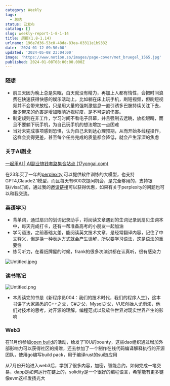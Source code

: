 ```yaml
---
category: Weekly
tags:
  - 总结
status: 已发布
catalog: []
slug: weekly-report-1-8-1-14
title: 周报(1.8-1.14)
urlname: 196e7d36-53c0-48da-83ea-03311e1b9332
date: '2024-01-12 09:50:00'
updated: '2024-05-08 23:04:00'
image: 'https://www.notion.so/images/page-cover/met_bruegel_1565.jpg'
published: 2024-01-08T08:00:00.000Z
---
```


### 随想

- 前三天因为晚上总是失眠，白天就没有精力，再加上人都有惰性，会把时间浪费在快速获得快感的娱乐活动上，比如躺在床上玩手机，刷短视频，但刷短视频并不会带来放松，只是用大量的强刺激信息一直引诱多巴胺持续关注下去，至少带来的危害是增加眼睛近视程度，是不可逆的伤害。
- 制定规则在非工作，学习时间不看电子屏幕，并且强制去远眺，放松眼睛，而且不要躺下玩手机，为自己玩手机的想法增加一点困难
- 当对未完成事项感到恐惧，认为自己未到达心理预期，从而开始多线程操作，这样会变得更差，甚至每个任务完成的质量都会降低，就会产生深深的焦虑

### 关于AI副业


[一起用AI | AI副业搞钱套路集合站点 (17yongai.com)](https://17yongai.com/)


在23年买了一年的[perplexity](https://www.perplexity.ai/) 可以提供软件训练的大模型，也支持GPT4,Claude2.1模型，而且每天有600次提问机会，是完全够用的，支持银联/visa订阅，通过我的[邀请链接](https://perplexity.ai/pro?referral_code=SGJ7X87B)可以获得优惠，如果有关于perplexity的问题也可以和我交流。


### 英语学习

- 背单词，通过扇贝的划词记录助手，将阅读文章遇到的生词记录到扇贝生词本中，每天完成打卡，还有一帮准备高考的小朋友一起加油
- 学习语法，之前基础太差，能阅读英文技术文章，是经常翻译内容，记住了中文释义，但是换一种表达方式就会产生误解，所以要学习语法，这是语法的重要性
- 练习听力，在看纸牌屋的时候，frank的很多次演讲都在认真听，很有感染力

![Untitled.jpeg](https://prod-files-secure.s3.us-west-2.amazonaws.com/5d24fe63-e567-4804-86f9-9fdc62e13082/c33f3733-be40-431e-a494-10399ac86f32/Untitled.jpeg?X-Amz-Algorithm=AWS4-HMAC-SHA256&X-Amz-Content-Sha256=UNSIGNED-PAYLOAD&X-Amz-Credential=ASIAZI2LB466Z3OZBE5L%2F20250221%2Fus-west-2%2Fs3%2Faws4_request&X-Amz-Date=20250221T213239Z&X-Amz-Expires=3600&X-Amz-Security-Token=IQoJb3JpZ2luX2VjELX%2F%2F%2F%2F%2F%2F%2F%2F%2F%2FwEaCXVzLXdlc3QtMiJHMEUCIQCOBjv9OUtJZ2lMvYSAXCqvt31Kb0%2BgVPc6p0kC3y7N6wIgAcHOTxeTyLem4hY51yFu4tbytjeq0J1yDY5GF4v0tPQqiAQI3v%2F%2F%2F%2F%2F%2F%2F%2F%2F%2FARAAGgw2Mzc0MjMxODM4MDUiDLOD6MdaANZVVZaDmyrcA6w539iyaz7iTAuLwbqiRK7Jno%2FBd%2BJOu8utPd6HnmFGN0VLmttZGXiduvxPpsBdSu5gnsz6sf7lJ3dzUJ3rsvOQSbhoi8n2jONCyHZ1kJhxNB5RLo%2BJCa6LbI1DGKDp13vcgm7jA%2BuK1OmDcOca38qy7kwelWq6RP0hZEB9uiWXWi%2BzUi%2FDPoMiT7USBbDLhNzAMcMjEqI3KfXLDRodvGhHmgu8A%2FdKaUxStMFwZ2tf57bV95gFjFpszZB5eZXawUmPd6yfiX1E1zFh9FbJKPOousp5GcumtyLmT9UNnYrn5LJv3HB1SXOBNPdn%2B57Wq84CrPdAbuTZ8a0gwN1L5ufZplnQ%2BTYXYKmmjbovXYqJPhqTlsmRk1VKHpRn3CTRS3lnRw4NUCavm8sKNeZOOtQNg2utdTCMRHNH4q00pKIxkbtoV45BNuXycwf%2Fj4WSOLfkb4bAG0c93n2GqLvYKRVH70HRDOosVkxmCRTPvxYBbqqloatrH%2BE8WEoR%2FAZhsIrpXzMR3UjUr%2FcAAHu4Q1pnDExN9qSGnO%2Fvh0rObyjrSkLR7gQWsxnWoo699H1lzRkjSANaMIN6DqwxbkxbMRl298siZvDPqR9zguJpDR2ftSrYRMVoDHqFDRntMJnX470GOqUBrf1KqwfvCiBKLlsZug5n4khqK5%2FCKlHM4fEF5bBq27BRnxkYN%2Bho8lJR7Y8%2FyVNJz%2FpEixvMCdv7zOJZANDZDq%2FyYjXbXxZ8sunDM9sLv0FmxExwA3gX6ydEgaC%2FzmA17pThZNCgtSHgQoV3Avzuxr96qoD841ye54vGstTEk9leiZBrFW1dMOrUhfzHufcj8%2FvCSr76qBcUZ%2BO6PAFgGi3yfZSp&X-Amz-Signature=b81ade31c2117b46d049478f050fb1968d71e5c2759867c15cdf2192ae81edc5&X-Amz-SignedHeaders=host&x-id=GetObject)


### 读书笔记


![Untitled.png](https://prod-files-secure.s3.us-west-2.amazonaws.com/5d24fe63-e567-4804-86f9-9fdc62e13082/96aa439a-1c95-4054-aa84-ef4e0c8eb5d1/Untitled.png?X-Amz-Algorithm=AWS4-HMAC-SHA256&X-Amz-Content-Sha256=UNSIGNED-PAYLOAD&X-Amz-Credential=ASIAZI2LB466Z3OZBE5L%2F20250221%2Fus-west-2%2Fs3%2Faws4_request&X-Amz-Date=20250221T213239Z&X-Amz-Expires=3600&X-Amz-Security-Token=IQoJb3JpZ2luX2VjELX%2F%2F%2F%2F%2F%2F%2F%2F%2F%2FwEaCXVzLXdlc3QtMiJHMEUCIQCOBjv9OUtJZ2lMvYSAXCqvt31Kb0%2BgVPc6p0kC3y7N6wIgAcHOTxeTyLem4hY51yFu4tbytjeq0J1yDY5GF4v0tPQqiAQI3v%2F%2F%2F%2F%2F%2F%2F%2F%2F%2FARAAGgw2Mzc0MjMxODM4MDUiDLOD6MdaANZVVZaDmyrcA6w539iyaz7iTAuLwbqiRK7Jno%2FBd%2BJOu8utPd6HnmFGN0VLmttZGXiduvxPpsBdSu5gnsz6sf7lJ3dzUJ3rsvOQSbhoi8n2jONCyHZ1kJhxNB5RLo%2BJCa6LbI1DGKDp13vcgm7jA%2BuK1OmDcOca38qy7kwelWq6RP0hZEB9uiWXWi%2BzUi%2FDPoMiT7USBbDLhNzAMcMjEqI3KfXLDRodvGhHmgu8A%2FdKaUxStMFwZ2tf57bV95gFjFpszZB5eZXawUmPd6yfiX1E1zFh9FbJKPOousp5GcumtyLmT9UNnYrn5LJv3HB1SXOBNPdn%2B57Wq84CrPdAbuTZ8a0gwN1L5ufZplnQ%2BTYXYKmmjbovXYqJPhqTlsmRk1VKHpRn3CTRS3lnRw4NUCavm8sKNeZOOtQNg2utdTCMRHNH4q00pKIxkbtoV45BNuXycwf%2Fj4WSOLfkb4bAG0c93n2GqLvYKRVH70HRDOosVkxmCRTPvxYBbqqloatrH%2BE8WEoR%2FAZhsIrpXzMR3UjUr%2FcAAHu4Q1pnDExN9qSGnO%2Fvh0rObyjrSkLR7gQWsxnWoo699H1lzRkjSANaMIN6DqwxbkxbMRl298siZvDPqR9zguJpDR2ftSrYRMVoDHqFDRntMJnX470GOqUBrf1KqwfvCiBKLlsZug5n4khqK5%2FCKlHM4fEF5bBq27BRnxkYN%2Bho8lJR7Y8%2FyVNJz%2FpEixvMCdv7zOJZANDZDq%2FyYjXbXxZ8sunDM9sLv0FmxExwA3gX6ydEgaC%2FzmA17pThZNCgtSHgQoV3Avzuxr96qoD841ye54vGstTEk9leiZBrFW1dMOrUhfzHufcj8%2FvCSr76qBcUZ%2BO6PAFgGi3yfZSp&X-Amz-Signature=d40a41dec44c29f354bf1714ad02f43662e740f04bec273d550e4f9177eb1747&X-Amz-SignedHeaders=host&x-id=GetObject)

- 本周读完的书是《新程序员004：我们的技术时代，我们的程序人生》，这本书讲了大家熟悉的C++之父，C#之父，Mysql之父，VUE创始人尤雨溪，他们对技术的思考，对开源的理解，编程范式以及软件世界对现实世界产生的影响

### Web3


在11月份参加[open build](https://openbuild.xyz/learn/challenges)的活动，给发了10U的bounty，这些dao组织通过增加外部影响力可以获得社区的捐赠，还去参加了一个制作在线代码编译解释执行的开源团队，使用go编写build pack，用于编译rust的sui链应用


从7月份开始进入web3后，学到了很多内容，加密，智能合约，如何完成一笔交易，dapp是如何运行在链上的，solidity是一个很好的编程语言，希望能有更多链像evm这样发扬光大

